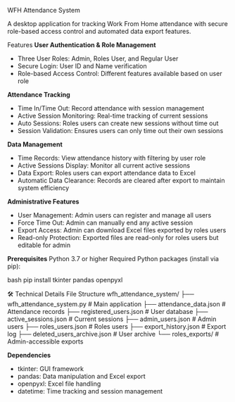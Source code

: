WFH Attendance System

A desktop application for tracking Work From Home attendance with secure role-based access control and automated data export features.

Features
**User Authentication & Role Management**
- Three User Roles: Admin, Roles User, and Regular User
- Secure Login: User ID and Name verification
- Role-based Access Control: Different features available based on user role

**Attendance Tracking**
- Time In/Time Out: Record attendance with session management
- Active Session Monitoring: Real-time tracking of current sessions
- Auto Sessions: Roles users can create new sessions without time out
- Session Validation: Ensures users can only time out their own sessions

**Data Management**
- Time Records: View attendance history with filtering by user role
- Active Sessions Display: Monitor all current active sessions
- Data Export: Roles users can export attendance data to Excel
- Automatic Data Clearance: Records are cleared after export to maintain system efficiency

**Administrative Features**
- User Management: Admin users can register and manage all users
- Force Time Out: Admin can manually end any active session
- Export Access: Admin can download Excel files exported by roles users
- Read-only Protection: Exported files are read-only for roles users but editable for admin

**Prerequisites**
Python 3.7 or higher
Required Python packages (install via pip):

bash
pip install tkinter pandas openpyxl


🛠️ Technical Details
File Structure
wfh_attendance_system/
├── wfh_attendance_system.py  # Main application
├── attendance_data.json      # Attendance records
├── registered_users.json     # User database
├── active_sessions.json      # Current sessions
├── admin_users.json          # Admin users
├── roles_users.json          # Roles users
├── export_history.json       # Export log
├── deleted_users_archive.json # User archive
└── roles_exports/            # Admin-accessible exports

**Dependencies**
- tkinter: GUI framework
- pandas: Data manipulation and Excel export
- openpyxl: Excel file handling
- datetime: Time tracking and session management
